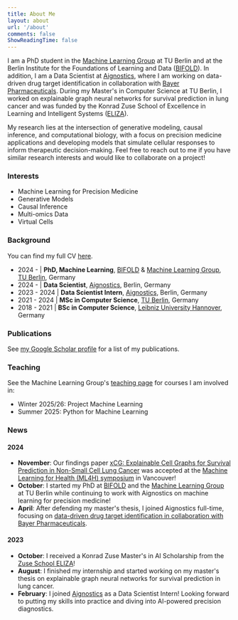 ```yaml
---
title: About Me
layout: about
url: '/about'
comments: false
ShowReadingTime: false
---
```


I am a PhD student in the [Machine Learning Group](https://web.ml.tu-berlin.de/) at TU Berlin and at the Berlin Institute for the Foundations of Learning and Data ([BIFOLD](https://www.bifold.berlin/)). In addition, I am a Data Scientist at [Aignostics](https://aignostics.com/), where I am working on data-driven drug target identification in collaboration with [Bayer Pharmaceuticals](https://www.aignostics.com/press/news/bayer-and-aignostics-to-collaborate-on-next-generation-precision-oncology). During my Master's in Computer Science at TU Berlin, I worked on explainable graph neural networks for survival prediction in lung cancer and was funded by the Konrad Zuse School of Excellence in Learning and Intelligent Systems ([ELIZA](https://www.tu-darmstadt.de/forschen/forschungsfelder/information_intelligence_ii/eliza/eliza.en.jsp)).

My research lies at the intersection of generative modeling, causal inference, and computational biology, with a focus on precision medicine applications and developing models that simulate cellular responses to inform therapeutic decision-making. Feel free to reach out to me if you have similar research interests and would like to collaborate on a project!

### Interests

* Machine Learning for Precision Medicine
* Generative Models
* Causal Inference
* Multi-omics Data
* Virtual Cells

### Background

You can find my full CV [here](https://cv.marvinsextro.de).

* 2024 - | **PhD, Machine Learning**, [BIFOLD](https://bifold.berlin/) & [Machine Learning Group](https://web.ml.tu-berlin.de/), [TU Berlin](https://tu.berlin/), Germany
* 2024 - | **Data Scientist**, [Aignostics](https://aignostics.com/), Berlin, Germany
* 2023 - 2024 | **Data Scientist Intern**, [Aignostics](https://aignostics.com/), Berlin, Germany
* 2021 - 2024 | **MSc in Computer Science**, [TU Berlin](https://tu.berlin/), Germany
* 2018 - 2021 | **BSc in Computer Science**, [Leibniz University Hannover](https://uni-hannover.de/), Germany

### Publications

See [my Google Scholar profile](https://scholar.google.com/citations?user=S2JS0ZIAAAAJ) for a list of my publications.

### Teaching

See the Machine Learning Group's [teaching page](https://web.ml.tu-berlin.de/teaching/courses/) for courses I am involved in:

* Winter 2025/26: Project Machine Learning
* Summer 2025: Python for Machine Learning

### News

#### 2024

* **November**: Our findings paper [xCG: Explainable Cell Graphs for Survival Prediction in Non-Small Cell Lung Cancer](https://arxiv.org/abs/2411.07643) was accepted at the [Machine Learning for Health (ML4H) symposium](https://ahli.cc/ml4h/) in Vancouver!
* **October**: I started my PhD at [BIFOLD](https://bifold.berlin/) and the [Machine Learning Group](https://web.ml.tu-berlin.de/) at TU Berlin while continuing to work with Aignostics on machine learning for precision medicine!
* **April**: After defending my master's thesis, I joined Aignostics full-time, focusing on [data-driven drug target identification in collaboration with Bayer Pharmaceuticals](https://www.aignostics.com/press/news/bayer-and-aignostics-to-collaborate-on-next-generation-precision-oncology).

#### 2023

* **October**: I received a Konrad Zuse Master's in AI Scholarship from the [Zuse School ELIZA](https://www.tu-darmstadt.de/forschen/forschungsfelder/information_intelligence_ii/eliza/eliza.en.jsp)!
* **August**: I finished my internship and started working on my master's thesis on explainable graph neural networks for survival prediction in lung cancer.
* **February**: I joined [Aignostics](https://aignostics.com/) as a Data Scientist Intern! Looking forward to putting my skills into practice and diving into AI-powered precision diagnostics.
